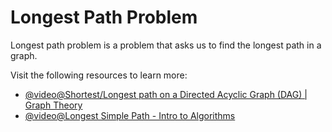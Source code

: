 # Longest Path Problem

Longest path problem is a problem that asks us to find the longest path in a graph.

Visit the following resources to learn more:

- [@video@Shortest/Longest path on a Directed Acyclic Graph (DAG) | Graph Theory](https://www.youtube.com/watch?v=TXkDpqjDMHA)
- [@video@Longest Simple Path - Intro to Algorithms](https://www.youtube.com/watch?v=lRH0tax5dFA)